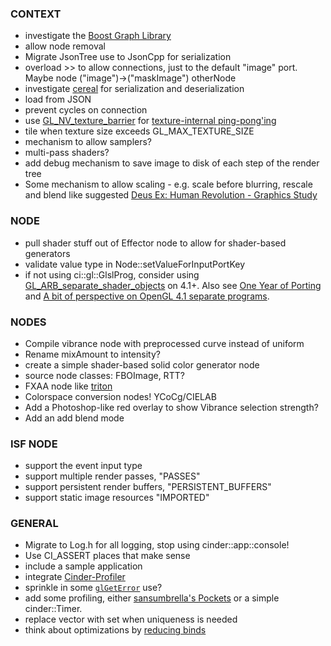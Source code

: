 
### CONTEXT
- investigate the [Boost Graph Library](http://www.boost.org/doc/libs/1_55_0/libs/graph/doc/index.html)
- allow node removal
- Migrate JsonTree use to JsonCpp for serialization
- overload >> to allow connections, just to the default "image" port. Maybe node ("image")->("maskImage") otherNode
- investigate [cereal](https://github.com/USCiLab/cereal) for serialization and deserialization
- load from JSON
- prevent cycles on connection
- use [GL_NV_texture_barrier](http://www.opengl.org/registry/specs/NV/texture_barrier.txt) for [texture-internal ping-pong'ing](https://www.opengl.org/discussion_boards/showthread.php/173265-GL_NV_texture_barrier-on-ATI?p=1214070&viewfull=1#post1214070)
- tile when texture size exceeds GL_MAX_TEXTURE_SIZE
- mechanism to allow samplers?
- multi-pass shaders?
- add debug mechanism to save image to disk of each step of the render tree
- Some mechanism to allow scaling - e.g. scale before blurring, rescale and blend like suggested [Deus Ex: Human Revolution - Graphics Study](http://www.adriancourreges.com/blog/2015/03/10/deus-ex-human-revolution-graphics-study/)

### NODE
- pull shader stuff out of Effector node to allow for shader-based generators
- validate value type in Node::setValueForInputPortKey
- if not using ci::gl::GlslProg, consider using [GL_ARB_separate_shader_objects](http://www.opengl.org/registry/specs/ARB/separate_shader_objects.txt) on 4.1+. Also see [One Year of Porting](http://www.slideshare.net/slideshow/embed_code/34431339?rel=0#) and [A bit of perspective on OpenGL 4.1 separate programs](http://www.g-truc.net/post-0348.html).

### NODES
- Compile vibrance node with preprocessed curve instead of uniform
- Rename mixAmount to intensity?
- create a simple shader-based solid color generator node
- source node classes: FBOImage, RTT?
- FXAA node like [triton](https://github.com/johang88/triton/blob/master/Data/core_data/shaders/post/fxaa.glsl)
- Colorspace conversion nodes! YCoCg/CIELAB
- Add a Photoshop-like red overlay to show Vibrance selection strength?
- Add an add blend mode

### ISF NODE
- support the event input type
- support multiple render passes, "PASSES"
- support persistent render buffers, "PERSISTENT_BUFFERS"
- support static image resources "IMPORTED"

### GENERAL
- Migrate to Log.h for all logging, stop using cinder::app::console!
- Use CI_ASSERT places that make sense
- include a sample application
- integrate [Cinder-Profiler](https://github.com/num3ric/Cinder-Profiler)
- sprinkle in some [`glGetError`](https://www.opengl.org/wiki/GLAPI/glGetError) use?
- add some profiling, either [sansumbrella's Pockets](https://github.com/sansumbrella/Pockets/blob/dev/src/pockets/Profiling.h) or a simple cinder::Timer.
- replace vector with set when uniqueness is needed
- think about optimizations by [reducing binds](http://calebjohnston.com/storage/glsl/#optimization)
